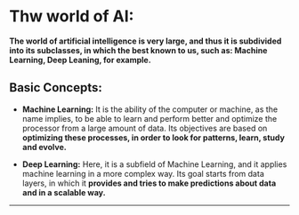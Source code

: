 # Thw world of AI:

**The world of artificial intelligence is very large, and thus it is subdivided into its subclasses, in which the best known to us, such as: Machine Learning, Deep Leaning, for example.**
## Basic Concepts:

- **Machine Learning:** It is the ability of the computer or machine, as the name implies, to be able to learn and perform better and optimize the processor from a large amount of data. Its objectives are based on **optimizing these processes, in order to look for patterns, learn, study and evolve.**

- **Deep Learning:** Here, it is a subfield of Machine Learning, and it applies machine learning in a more complex way. Its goal starts from data layers, in which it **provides and tries to make predictions about data and in a scalable way.**

---